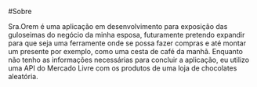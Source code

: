 #Sobre

Sra.Orem é uma aplicação em desenvolvimento para exposição das guloseimas do negócio da minha esposa, futuramente pretendo expandir para que seja uma ferramente onde se possa fazer compras e até montar um presente por exemplo, como uma cesta de café da manhã. Enquanto não tenho as informações necessárias para concluir a aplicação, eu utilizo uma API do Mercado Livre com os produtos de uma loja de chocolates aleatória.
